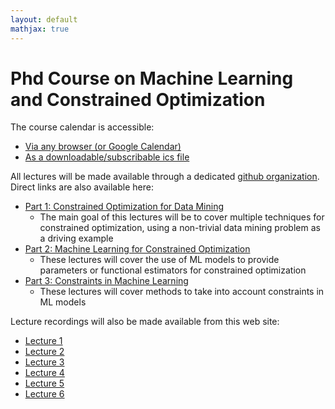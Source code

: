 ```yaml
---
layout: default
mathjax: true
---
```


# Phd Course on Machine Learning and Constrained Optimization

The course calendar is accessible:

* [Via any browser (or Google Calendar)](https://calendar.google.com/calendar/embed?src=4udmdpkb34r9vr7itvo713nneo%40group.calendar.google.com&ctz=Europe%2FRome)
* [As a downloadable/subscribable ics file](https://calendar.google.com/calendar/ical/4udmdpkb34r9vr7itvo713nneo%40group.calendar.google.com/public/basic.ics)

All lectures will be made available through a dedicated [github organization](https://github.com/phd-course-ml-co-2021). Direct links are also available here:

* [Part 1: Constrained Optimization for Data Mining](https://github.com/phd-course-ml-co-2021/phd-ml-co-2021-01)
  - The main goal of this lectures will be to cover multiple techniques for constrained optimization, using a non-trivial data mining problem as a driving example
* [Part 2: Machine Learning for Constrained Optimization](https://github.com/phd-course-ml-co-2021/phd-ml-co-2021-02/)
  - These lectures will cover the use of ML models to provide parameters or functional estimators for constrained optimization
* [Part 3: Constraints in Machine Learning](https://github.com/phd-course-ml-co-2021/phd-ml-co-2021-03/)
  - These lectures will cover methods to take into account constraints in ML models

Lecture recordings will also be made available from this web site:

* [Lecture 1](https://www.lompa.it/teaching/ML-CO-2021/20211130.mp4)
* [Lecture 2](https://www.lompa.it/teaching/ML-CO-2021/20211206.mp4)
* [Lecture 3](https://www.lompa.it/teaching/ML-CO-2021/20211207.mp4)
* [Lecture 4](https://www.lompa.it/teaching/ML-CO-2021/20211214.mp4)
* [Lecture 5](https://www.lompa.it/teaching/ML-CO-2021/20211217.mp4)
* [Lecture 6](https://www.lompa.it/teaching/ML-CO-2021/20220208.mp4)


